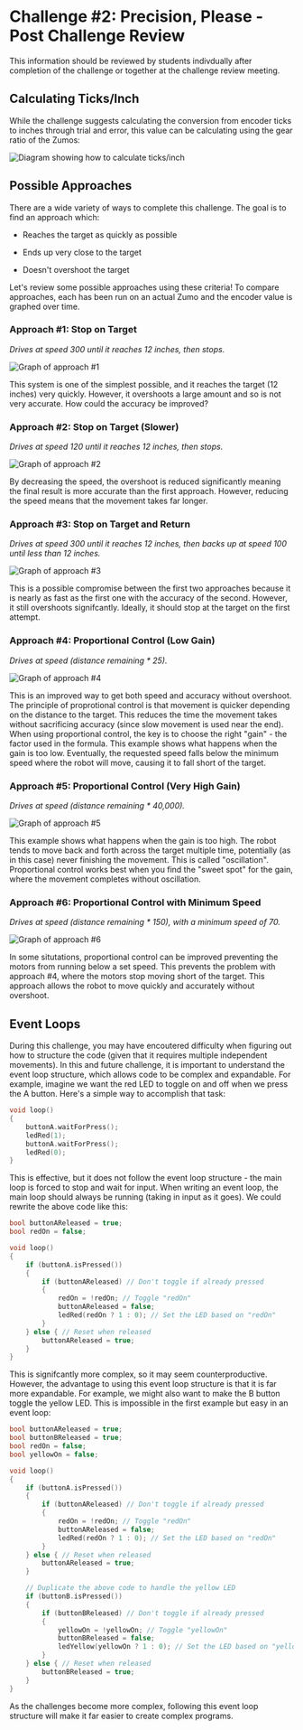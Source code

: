 # Challenge #2: Precision, Please - Post Challenge Review

This information should be reviewed by students indivdually after completion of the challenge or together at the challenge review meeting.

## Calculating Ticks/Inch

While the challenge suggests calculating the conversion from encoder ticks to inches through trial and error, this value can be calculating using the gear ratio of the Zumos:

![Diagram showing how to calculate ticks/inch](https://raw.githubusercontent.com/Mechanical-Advantage/Training2020/development/resources/02-encoder-translation.jpg)

## Possible Approaches

There are a wide variety of ways to complete this challenge. The goal is to find an approach which:

* Reaches the target as quickly as possible

* Ends up very close to the target

* Doesn't overshoot the target

Let's review some possible approaches using these criteria! To compare approaches, each has been run on an actual Zumo and the encoder value is graphed over time.

### Approach #1: Stop on Target

*Drives at speed 300 until it reaches 12 inches, then stops.*

![Graph of approach #1](https://raw.githubusercontent.com/Mechanical-Advantage/Training2020/development/resources/02-approach-1.png)

This system is one of the simplest possible, and it reaches the target (12 inches) very quickly. However, it overshoots a large amount and so is not very accurate. How could the accuracy be improved?

### Approach #2: Stop on Target (Slower)

*Drives at speed 120 until it reaches 12 inches, then stops.*

![Graph of approach #2](https://raw.githubusercontent.com/Mechanical-Advantage/Training2020/development/resources/02-approach-2.png)

By decreasing the speed, the overshoot is reduced significantly meaning the final result is more accurate than the first approach. However, reducing the speed means that the movement takes far longer.

### Approach #3: Stop on Target and Return

*Drives at speed 300 until it reaches 12 inches, then backs up at speed 100 until less than 12 inches.*

![Graph of approach #3](https://raw.githubusercontent.com/Mechanical-Advantage/Training2020/development/resources/02-approach-3.png)

This is a possible compromise between the first two approaches because it is nearly as fast as the first one with the accuracy of the second. However, it still overshoots signifcantly. Ideally, it should stop at the target on the first attempt.

### Approach #4: Proportional Control (Low Gain)

*Drives at speed (distance remaining * 25).*

![Graph of approach #4](https://raw.githubusercontent.com/Mechanical-Advantage/Training2020/development/resources/02-approach-4.png)

This is an improved way to get both speed and accuracy without overshoot. The principle of proprotional control is that movement is quicker depending on the distance to the target. This reduces the time the movement takes without sacrificing accuracy (since slow movement is used near the end). When using proportional control, the key is to choose the right "gain" - the factor used in the formula. This example shows what happens when the gain is too low. Eventually, the requested speed falls below the minimum speed where the robot will move, causing it to fall short of the target.

### Approach #5: Proportional Control (Very High Gain)

*Drives at speed (distance remaining * 40,000).*

![Graph of approach #5](https://raw.githubusercontent.com/Mechanical-Advantage/Training2020/development/resources/02-approach-5.png)

This example shows what happens when the gain is too high. The robot tends to move back and forth across the target multiple time, potentially (as in this case) never finishing the movement. This is called "oscillation". Proportional control works best when you find the "sweet spot" for the gain, where the movement completes without oscillation.

### Approach #6: Proportional Control with Minimum Speed

*Drives at speed (distance remaining * 150), with a minimum speed of 70.*

![Graph of approach #6](https://raw.githubusercontent.com/Mechanical-Advantage/Training2020/development/resources/02-approach-6.png)

In some situtations, proportional control can be improved preventing the motors from running below a set speed. This prevents the problem with approach #4, where the motors stop moving short of the target. This approach allows the robot to move quickly and accurately without overshoot.

## Event Loops

During this challenge, you may have encoutered difficulty when figuring out how to structure the code (given that it requires multiple independent movements). In this and future challenge, it is important to understand the event loop structure, which allows code to be complex and expandable. For example, imagine we want the red LED to toggle on and off when we press the A button. Here's a simple way to accomplish that task:

```c
void loop()
{
    buttonA.waitForPress();
    ledRed(1);
    buttonA.waitForPress();
    ledRed(0);
}
```

This is effective, but it does not follow the event loop structure - the main loop is forced to stop and wait for input. When writing an event loop, the main loop should always be running (taking in input as it goes). We could rewrite the above code like this:

```c
bool buttonAReleased = true;
bool redOn = false;

void loop()
{
    if (buttonA.isPressed())
    {
        if (buttonAReleased) // Don't toggle if already pressed
        {
            redOn = !redOn; // Toggle "redOn"
            buttonAReleased = false;
            ledRed(redOn ? 1 : 0); // Set the LED based on "redOn"
        }
    } else { // Reset when released
        buttonAReleased = true;
    }
}
```

This is signifcantly more complex, so it may seem counterproductive. However, the advantage to using this event loop structure is that it is far more expandable. For example, we might also want to make the B button toggle the yellow LED. This is impossible in the first example but easy in an event loop:

```c
bool buttonAReleased = true;
bool buttonBReleased = true;
bool redOn = false;
bool yellowOn = false;

void loop()
{
    if (buttonA.isPressed())
    {
        if (buttonAReleased) // Don't toggle if already pressed
        {
            redOn = !redOn; // Toggle "redOn"
            buttonAReleased = false;
            ledRed(redOn ? 1 : 0); // Set the LED based on "redOn"
        }
    } else { // Reset when released
        buttonAReleased = true;
    }

    // Duplicate the above code to handle the yellow LED
    if (buttonB.isPressed())
    {
        if (buttonBReleased) // Don't toggle if already pressed
        {
            yellowOn = !yellowOn; // Toggle "yellowOn"
            buttonBReleased = false;
            ledYellow(yellowOn ? 1 : 0); // Set the LED based on "yellowOn"
        }
    } else { // Reset when released
        buttonBReleased = true;
    }
}
```

As the challenges become more complex, following this event loop structure will make it far easier to create complex programs.